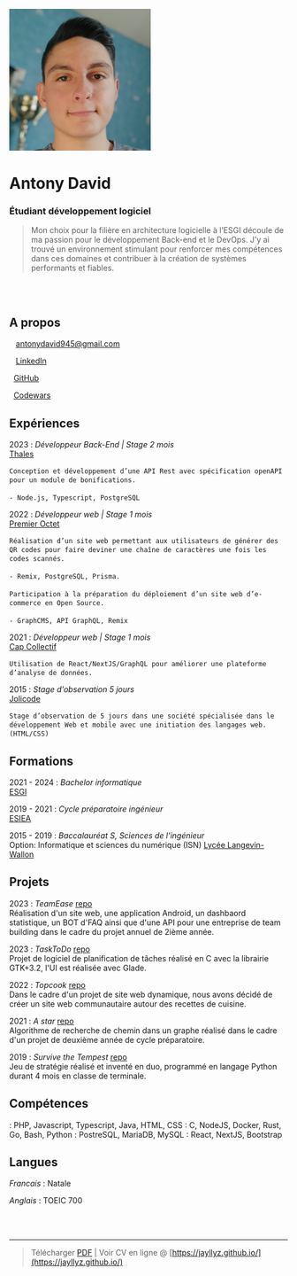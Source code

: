 <br /><br />

![](https://github.com/jayllyz/jayllyz.github.io/raw/master/src/logo.png)

# Antony David

### Étudiant développement logiciel

> Mon choix pour la filière en architecture logicielle à l’ESGI découle de ma passion pour le développement Back-end et le DevOps. J’y ai trouvé un environnement stimulant pour renforcer mes compétences dans ces domaines et contribuer à la création de systèmes performants et fiables.

<br /><br />

A propos
---------
<span class="fas fa-envelope fa-lg"></span>&nbsp;&nbsp;&nbsp;antonydavid945@gmail.com

<span class="fab fa-linkedin fa-lg"></span>&nbsp;&nbsp;&nbsp;[LinkedIn](https://fr.linkedin.com/in/antodavid)

<span class="fab fa-github fa-lg"></span>&nbsp;&nbsp;[GitHub](https://github.com/jayllyz)

<span class="fas fa-code fa-lg"></span>&nbsp;&nbsp;[Codewars](https://www.codewars.com/users/Jayllyz)

Expériences
----------
2023
: 	*Développeur Back-End | Stage 2 mois*  
	[Thales](https://www.thalesgroup.com/fr)

	Conception et développement d’une API Rest avec spécification openAPI pour un module de bonifications.

	- Node.js, Typescript, PostgreSQL

2022
: 	*Développeur  web | Stage 1 mois*  
	[Premier Octet](https://www.premieroctet.com/)

	Réalisation d’un site web permettant aux utilisateurs de générer des QR codes pour faire deviner une chaîne de caractères une fois les codes scannés.

	- Remix, PostgreSQL, Prisma.
  
	Participation à la préparation du déploiement d’un site web d’e-commerce en Open Source.

	- GraphCMS, API GraphQL, Remix
  
2021
: 	*Développeur web | Stage 1 mois*  
	[Cap Collectif](https://www.cap-collectif.com/)

	Utilisation de React/NextJS/GraphQL pour améliorer une plateforme d’analyse de données.

2015
: 	*Stage d'observation 5 jours*  
	[Jolicode](https://jolicode.com/)

	Stage d’observation de 5 jours dans une société spécialisée dans le développement Web et mobile avec une initiation des langages web. (HTML/CSS)

<div class="page-break"></div>

Formations
---------
2021 - 2024
:	*Bachelor informatique*  
	[ESGI](https://www.esgi.fr/) 

2019 - 2021
:	*Cycle préparatoire ingénieur*  
	[ESIEA](https://www.esiea.fr/) 

2015 - 2019
:	*Baccalauréat S, Sciences de l'ingénieur*  
	Option: Informatique et sciences du numérique (ISN)
	[Lycée Langevin-Wallon](https://www.lycee-langevin-wallon.com/)  
	
Projets
------------

2023 
:	*TeamEase*
	[repo](https://github.com/Jayllyz/TeamEase)  
	Réalisation d'un site web, une application Android, un dashbaord statistique, un BOT d'FAQ ainsi que d'une API pour une entreprise de team building dans le cadre du projet annuel de 2ième année.

2023 
:	*TaskToDo*
	[repo](https://github.com/Jayllyz/TaskToDo)  
	Projet de logiciel de planification de tâches réalisé en C avec la librairie GTK+3.2, l'UI est réalisée avec Glade.

2022 
:	*Topcook*
	[repo](https://github.com/Jayllyz/Topcook)  
	Dans le cadre d'un projet de site web dynamique, nous avons décidé de créer un site web communautaire autour des recettes de cuisine.

2021
:	*A star*
	[repo](https://github.com/Jayllyz/Astar)  
	Algorithme de recherche de chemin dans un graphe réalisé dans le cadre d'un projet de deuxième année de cycle préparatoire.

2019
:	*Survive the Tempest*
	[repo](https://github.com/Jayllyz/SurvivetheTempest)  
	Jeu de stratégie réalisé et inventé en duo, programmé en langage Python durant 4 mois en classe de terminale.

Compétences
------------
<span class="fas fa-code fa-lg">
:	PHP, Javascript, Typescript, Java, HTML, CSS

<span class="fas fa-server fa-lg">
:	C, NodeJS, Docker, Rust, Go, Bash, Python

<span class="fas fa-database fa-lg">
:	PostreSQL, MariaDB, MySQL

<span class="fas fa-code-branch fa-lg">
:	React, NextJS, Bootstrap

Langues
------------
*Francais*
:	Natale

*Anglais*
:	TOEIC 700

<br /><br />

------
> Télécharger [PDF](https://jayllyz.github.io/resume.pdf) | Voir CV en ligne @ [https://jayllyz.github.io/](https://jayllyz.github.io/)
